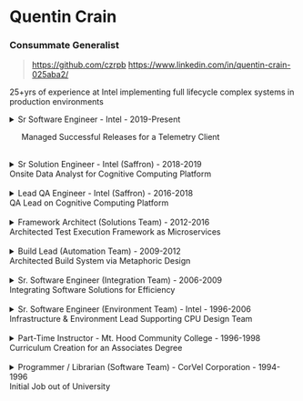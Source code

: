 # Quentin Crain
### Consummate Generalist

> https://github.com/czrpb
> https://www.linkedin.com/in/quentin-crain-025aba2/

<p>25+yrs of experience at Intel implementing full lifecycle complex systems in production environments</p>

<details>
<summary>Sr Software Engineer - Intel - 2019-Present<p style="padding-left: 1.5em;">Managed Successful Releases for a Telemetry Client</p></summary>

<br/>
Working in a variety of capacities:
<br/><br/>

1. QA Lead and brought up all aspects of QA
1. SAFe RTE for Telemetry team
1. Agile PO for Development team
1. Mentoring for multiple jr developers

> *Innovation*: Observational Test System (OTiS)

> *Technologies*: Python3, Elixir; git

</details>
<br/>
<details>
<summary>Sr Solution Engineer - Intel (Saffron) - 2018-2019<br/>Onsite Data Analyst for Cognitive Computing Platform</summary>

> Onsite expert implementation of Saffron tailored to customer's needs. Designing Saffron spaces, architecting Saffron custom implementations and results visualization. Presenting to customer's leadership staff.

> *Technologies*: Anaconda/Python3, Javascript, Elixir; Jupyter Notebooks; NetworkX, D3

</details>
<br/>
<details>
<summary>Lead QA Engineer - Intel (Saffron) - 2016-2018<br/>QA Lead on Cognitive Computing Platform</summary>

https://en.wikipedia.org/wiki/Saffron_Technology

> QA Engineer within the Saffron organization working on testing the Saffron Memory Base cognitive computing platform. Architected cucumber feature/suite hierarchies. Implemented test suites for SMB's connectionist AI framework, including test cases to verify algorithmic correctness.

> *Technologies*: BDD/Cucumber, REST API; Python, Elixir; Teamcity; Protex    

</details>
<br/>
<details>
<summary>Framework Architect (Solutions Team) - 2012-2016<br/>Architected Test Execution Framework as Microservices</summary>

> Development team lead designing 3rd generation validation framework for a number of platform/form-factor reference boards from fab. Deployed every 2wks via an Agile-like process. Supported individual world-wide installations and stood-up a global instance. Developed and delivered technical documentation/training and proliferated solution to external teams and business organizations.

> *Technologies*: SOA/Microservices, REST; Python, CherryPy, Bottle; Sqlite; HTML5; Riak

</details>
<br/>
<details>
<summary>Build Lead (Automation Team) - 2009-2012<br/>Architected Build System via Metaphoric Design</summary>

**Metaphoric Design**: BTA (Build and Test Automation) as a Diner with Recipes, Chefs, Waiters, etc.

> Technical lead for project software build, test, and release of reference Linux distribution based on RedHat. Solution implemented in Python with Metaphor Design running on vmWare virtual (Linux) machines. Solution included branch management, configuration, versioning, and SDK/ISO packaging. Delivered technical training to 200+ engineers across design sites.

> *Technologies*: Metaphor Design; Python, Django; REST/XML/XPATH; SQL; SVN, Hg 

</details>
<br/>
<details>
<summary>Sr. Software Engineer (Integration Team) - 2006-2009<br/>Integrating Software Solutions for Efficiency</summary>

> Managed and developed systems to drive efficient circuit design across entire chip design team. Developed a GUI platform for integrating design solutions in C++ & Qt. These solutions ranged from report viewers, database interfaces, and schematic/layout circuit editors. System provided integration between solutions for maximum design efficiency.

> *Technologies*: OOD, GUI Design; C++; Qt; SQLite3

> *Examples*: [minitable](minitable.md), [infopop](infopop.md)

</details>
<br/>
<details>
<summary>Sr. Software Engineer (Environment Team) - Intel - 1996-2006<br/>Infrastructure & Environment Lead Supporting CPU Design Team</summary>

> Responsible for multiple chip design teams' development infrastructure and environment. Helped develop the program and development environment for a leading-edge chip design team and its proliferations. System used AFS, code versioning, and release control mechanisms to allow multiple projects to share one development environment and across multiple sites around the world via rsync. Fully automated infrastructure for project management. 10k line Perl system with modules. System supports 500 engineers doing leading-edge chip design. Provided information to senior staff for management action.

> *Technologies*: Environment Development; Linux; Perl, Shell

</details>
<br/>
<details>
<summary>Part-Time Instructor - Mt. Hood Community College - 1996-1998<br/>Curriculum Creation for an Associates Degree</summary>

**Classroom Experience**: Lectured to all classes. Varying knowledge levels necessitated simple explanations for complex ideas. Consistently received >95% positive student feedback.

> Created curriculum for classes on Basic, Intermediate and Advanced HTML, JavaScript, and CGI Programming with Perl. Emphasis on understanding the simplicity and power of the World Wide Web and its related technologies. Created all student class materials: Self-guided web page tutorials, lecture content, and PowerPoint presentations.

> *Concepts*: Networks, Design/Presentation, HTML, JavaScript, CGI 

</details>
<br/>
<details>
<summary>Programmer / Librarian (Software Team) - CorVel Corporation - 1994-1996<br/>Initial Job out of University</summary>

> Assigned to distribute and control the release of upgrades of the company's main product to its fifty data processing sites throughout the US. Main focus on automating the process through creation of tools and scripts. Assigned to the team charged with analyzing the company's current software and moving and enhancing to Delphi 2.0. Concurrent assignment was to improve the efficiency and accuracy and to speed the creation of current and new reports needed by various departments data processing sites throughout the company. This was achieved through scripting and mentoring.

> *Technologies*: VMS, DCL, Dibol, Crystal Reports, Object Pascal

</details>
